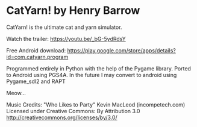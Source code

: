 # CatYarn! by Henry Barrow

CatYarn! is the ultimate cat and yarn simulator. 

Watch the trailer: https://youtu.be/_bG-5ydRdsY

Free Android download: https://play.google.com/store/apps/details?id=com.catyarn.program

Programmed entirely in Python with the help of the Pygame library. Ported to Android using PGS4A. In the future I may convert to android using Pygame_sdl2 and RAPT

Meow...

Music Credits:
"Who Likes to Party" Kevin MacLeod (incompetech.com) 
Licensed under Creative Commons: By Attribution 3.0
http://creativecommons.org/licenses/by/3.0/
